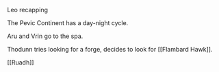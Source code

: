 Leo recapping

The Pevic Continent has a day-night cycle.

Aru and Vrin go to the spa.

Thodunn tries looking for a forge, decides to look for [[Flambard Hawk]].

[[Ruadh]] 